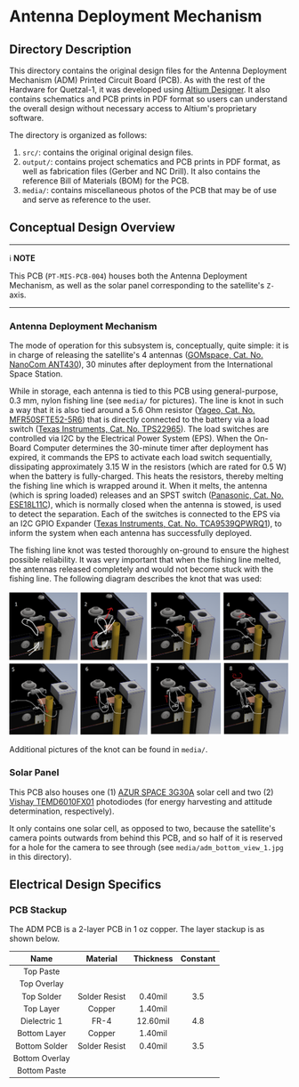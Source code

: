 # Antenna Deployment Mechanism #

## Directory Description

This directory contains the original design files for the Antenna Deployment Mechanism (ADM) Printed Circuit Board (PCB). As with the rest of the Hardware for Quetzal-1, it was developed using [Altium Designer](https://www.altium.com/). It also contains schematics and PCB prints in PDF format so users can understand the overall design without necessary access to Altium's proprietary software.

The directory is organized as follows:

1. `src/`: contains the original original design files.
2. `output/`: contains project schematics and PCB prints in PDF format, as well as fabrication files (Gerber and NC Drill). It also contains the reference Bill of Materials (BOM) for the PCB.
3. `media/`: contains miscellaneous photos of the PCB that may be of use and serve as reference to the user.

## Conceptual Design Overview

---
:information_source: **NOTE**

This PCB (`PT-MIS-PCB-004`) houses both the Antenna Deployment Mechanism, as well as the solar panel corresponding to the satellite's `Z-` axis.

---

### Antenna Deployment Mechanism

The mode of operation for this subsystem is, conceptually, quite simple: it is in charge of releasing the satellite's 4 antennas ([GOMspace, Cat. No. NanoCom ANT430](https://gomspace.com/shop/subsystems/communication-systems/nanocom-ant430.aspx)), 30 minutes after deployment from the International Space Station.

While in storage, each antenna is tied to this PCB using general-purpose, 0.3 mm, nylon fishing line (see `media/` for pictures). The line is knot in such a way that it is also tied around a 5.6 Ohm resistor ([Yageo, Cat. No. MFR50SFTE52-5R6](https://www.digikey.com/es/products/detail/yageo/MFR50SFTE52-5R6/9151636)) that is directly connected to the battery via a load switch ([Texas Instruments, Cat. No. TPS22965](https://www.ti.com/product/TPS22965)). The load switches are controlled via I2C by the Electrical Power System (EPS). When the On-Board Computer determines the 30-minute timer after deployment has expired, it commands the EPS to activate each load switch sequentially, dissipating approximately 3.15 W in the resistors (which are rated for 0.5 W) when the battery is fully-charged. This heats the resistors, thereby melting the fishing line which is wrapped around it. When it melts, the antenna (which is spring loaded) releases and an SPST switch ([Panasonic, Cat. No. ESE18L11C](https://na.industrial.panasonic.com/products/electromechanical/switches/lineup/detector-switches/series/28913/model/28919)), which is normally closed when the antenna is stowed, is used to detect the separation. Each of the switches is connected to the EPS via an I2C GPIO Expander ([Texas Instruments, Cat. No. TCA9539QPWRQ1](https://www.ti.com/product/TCA9539-Q1/part-details/TCA9539QPWRQ1)), to inform the system when each antenna has successfully deployed.

The fishing line knot was tested thoroughly on-ground to ensure the highest possible reliability. It was very important that when the fishing line melted, the antennas released completely and would not become stuck with the fishing line. The following diagram describes the knot that was used:

![knot-step-by-step-diagram](./media/knot_step_by_step_diagram.png?raw=true "Antenna Knot Diagram")

Additional pictures of the knot can be found in `media/`.

### Solar Panel

This PCB also houses one (1) [AZUR SPACE 3G30A](http://www.azurspace.com/images/products/0003401-01-01_DB_3G30A.pdf) solar cell and two (2) [Vishay TEMD6010FX01](https://www.vishay.com/en/product/81308/) photodiodes (for energy harvesting and attitude determination, respectively).

It only contains one solar cell, as opposed to two, because the satellite's camera points outwards from behind this PCB, and so half of it is reserved for a hole for the camera to see through (see `media/adm_bottom_view_1.jpg` in this directory).

## Electrical Design Specifics

### PCB Stackup

The ADM PCB is a 2-layer PCB in 1 oz copper. The layer stackup is as shown below.

|      Name      |    Material   | Thickness | Constant |
|:--------------:|:-------------:|:---------:|:--------:|
| Top Paste      |               |           |          |
| Top Overlay    |               |           |          |
| Top Solder     | Solder Resist |   0.40mil | 3.5      |
| Top Layer      | Copper        |   1.40mil |          |
| Dielectric 1   | FR-4          |  12.60mil | 4.8      |
| Bottom Layer   | Copper        |   1.40mil |          |
| Bottom Solder  | Solder Resist |   0.40mil | 3.5      |
| Bottom Overlay |               |           |          |
| Bottom Paste   |               |           |          |